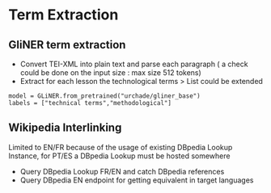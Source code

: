 # Term Extraction
## GliNER term extraction
* Convert TEI-XML into plain text and parse each paragraph ( a check could be done on the input size : max size 512 tokens)
* Extract for each lesson the technological terms > List could be extended 
```
model = GLiNER.from_pretrained("urchade/gliner_base")
labels = ["technical terms","methodological"]
```
## Wikipedia Interlinking
Limited to EN/FR because of the usage of existing DBpedia Lookup Instance, for PT/ES a DBpedia Lookup must be hosted somewhere
* Query DBpedia Lookup FR/EN and catch DBpedia references
* Query DBpedia EN endpoint for getting equivalent in target languages
